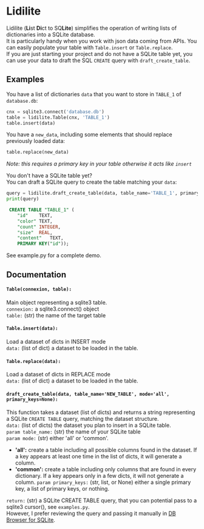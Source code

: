 # Lidilite  

Lidilite (**Li**st **Di**ct to SQ**Lite**) simplifies the operation of 
writing lists of dictionaries into a SQLite database.  
It is particularly handy when you work with json data coming from APIs. You can easily populate your table with `Table.insert` or `Table.replace`.  
If you are just starting your project and do not have a SQLite table yet, you can use your data to draft the SQL `CREATE` query with `draft_create_table`.

## Examples
You have a list of dictionaries `data` that you want to store in `TABLE_1` of `database.db`:  
```python
cnx = sqlite3.connect('database.db')
table = lidilite.Table(cnx, 'TABLE_1')
table.insert(data)
```

You have a `new_data`, including some elements that should replace previously loaded data:
```python
table.replace(new_data)
```
*Note: this requires a primary key in your table otherwise it acts like `insert`*  

You don't have a SQLite table yet?  
You can draft a SQLite query to create the table matching your `data`:
```python
query = lidilite.draft_create_table(data, table_name='TABLE_1', primary_keys='id')
print(query)
```
```sql
 CREATE TABLE "TABLE_1" (
	"id"	TEXT,
	"color"	TEXT,
	"count"	INTEGER,
	"size"	REAL,
	"content"	TEXT,
	PRIMARY KEY("id"));
```
See example.py for a complete demo.  

## Documentation

#### `Table(connexion, table):`
Main object representing a sqlite3 table.  
`connexion:` a sqlite3.connect() object  
`table:` (str) the name of the target table

#### `Table.insert(data):`
Load a dataset of dicts in INSERT mode  
`data:` (list of dict) a dataset to be loaded in the table.

#### `Table.replace(data):`
Load a dataset of dicts in REPLACE mode  
`data:` (list of dict) a dataset to be loaded in the table.

#### `draft_create_table(data, table_name='NEW_TABLE', mode='all', primary_keys=None):`
This function takes a dataset (list of dicts) and returns a string representing
a SQLite `CREATE TABLE` query, matching the dataset structure.  
`data:` (list of dicts) the dataset you plan to insert in a SQLite table.  
`param table_name:` (str) the name of your SQLite table  
`param mode:` (str) either 'all' or 'common'.  
- **'all':** create a table including all possible columns found in the dataset.
                    If a key appears at least one time in the list of dicts, it will generate a column.
- **'common':** create a table including only columns that are found in every dictionary.
                   If a key appears only in a few dicts, it will not generate a column.
`param primary_keys:` (str, list, or None) either a single primary key, a list of primary keys, or nothing.

`return:` (str) a SQLite CREATE TABLE query, that you can potential pass to a sqlite3 cursor(), see `examples.py`.  
However, I prefer reviewing the query and passing it manually in [DB Browser for SQLite](https://sqlitebrowser.org/).
